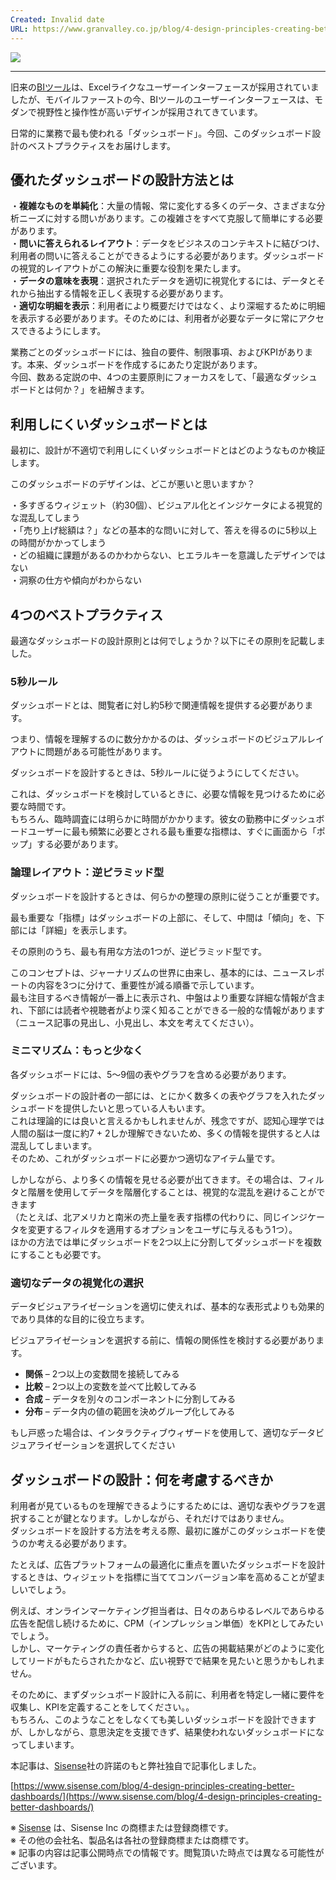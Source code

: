 ```yaml
---
Created: Invalid date
URL: https://www.granvalley.co.jp/blog/4-design-principles-creating-better-dashboards
---
```

[![](https://www.granvalley.co.jp/wp/wp-content/uploads/2018/07/header_dashboard-mockup_of_sisense.jpg)](https://www.granvalley.co.jp/wp/wp-content/uploads/2018/07/header_dashboard-mockup_of_sisense.jpg)

---

旧来の[BIツール](https://www.granvalley.co.jp/analytics/)は、Excelライクなユーザーインターフェースが採用されていましたが、モバイルファーストの今、BIツールのユーザーインターフェースは、モダンで視野性と操作性が高いデザインが採用されてきています。

日常的に業務で最も使われる「ダッシュボード」。今回、このダッシュボード設計のベストプラクティスをお届けします。

## 優れたダッシュボードの設計方法とは

・**複雑なものを単純化**：大量の情報、常に変化する多くのデータ、さまざまな分析ニーズに対する問いがあります。この複雑さをすべて克服して簡単にする必要があります。  
・**問いに答えられるレイアウト**：データをビジネスのコンテキストに結びつけ、利用者の問いに答えることができるようにする必要があります。ダッシュボードの視覚的レイアウトがこの解決に重要な役割を果たします。  
・**データの意味を表現**：選択されたデータを適切に視覚化するには、データとそれから抽出する情報を正しく表現する必要があります。  
・**適切な明細を表示**：利用者により概要だけではなく、より深堀するために明細を表示する必要があります。そのためには、利用者が必要なデータに常にアクセスできるようにします。

業務ごとのダッシュボードには、独自の要件、制限事項、およびKPIがあります。本来、ダッシュボードを作成するにあたり定説があります。  
今回、数ある定説の中、4つの主要原則にフォーカスをして、「最適なダッシュボードとは何か？」を紐解きます。

## 利用しにくいダッシュボードとは

最初に、設計が不適切で利用しにくいダッシュボードとはどのようなものか検証します。

このダッシュボードのデザインは、どこが悪いと思いますか？

・多すぎるウィジェット（約30個）、ビジュアル化とインジケータによる視覚的な混乱してしまう  
・「売り上げ総額は？」などの基本的な問いに対して、答えを得るのに5秒以上の時間がかかってしまう  
・どの組織に課題があるのかわからない、ヒエラルキーを意識したデザインではない  
・洞察の仕方や傾向がわからない

## 4つのベストプラクティス

最適なダッシュボードの設計原則とは何でしょうか？以下にその原則を記載しました。

### 5秒ルール

ダッシュボードとは、閲覧者に対し約5秒で関連情報を提供する必要があります。

つまり、情報を理解するのに数分かかるのは、ダッシュボードのビジュアルレイアウトに問題がある可能性があります。

ダッシュボードを設計するときは、5秒ルールに従うようにしてください。

これは、ダッシュボードを検討しているときに、必要な情報を見つけるために必要な時間です。  
もちろん、臨時調査には明らかに時間がかかります。彼女の勤務中にダッシュボードユーザーに最も頻繁に必要とされる最も重要な指標は、すぐに画面から「ポップ」する必要があります。

### 論理レイアウト：逆ピラミッド型

ダッシュボードを設計するときは、何らかの整理の原則に従うことが重要です。

最も重要な「指標」はダッシュ​​ボードの上部に、そして、中間は「傾向」を、下部には「詳細」を表示します。

その原則のうち、最も有用な方法の1つが、逆ピラミッド型です。

このコンセプトは、ジャーナリズムの世界に由来し、基本的には、ニュースレポートの内容を3つに分けて、重要性が減る順番で示しています。  
最も注目するべき情報が一番上に表示され、中盤はより重要な詳細な情報が含まれ、下部には読者や視聴者がより深く知ることができる一般的な情報があります  
（ニュース記事の見出し、小見出し、本文を考えてください）。

### ミニマリズム：もっと少なく

各ダッシュボードには、5〜9個の表やグラフを含める必要があります。

ダッシュボードの設計者の一部には、とにかく数多くの表やグラフを入れたダッシュ​​ボードを提供したいと思っている人もいます。  
これは理論的には良いと言えるかもしれませんが、残念ですが、認知心理学では人間の脳は一度に約7 + 2しか理解できないため、多くの情報を提供すると人は混乱してしまいます。  
そのため、これがダッシュボードに必要かつ適切なアイテム量です。

しかしながら、より多くの情報を見せる必要が出てきます。その場合は、フィルタと階層を使用してデータを階層化することは、視覚的な混乱を避けることができます  
（たとえば、北アメリカと南米の売上量を表す指標の代わりに、同じインジケータを変更するフィルタを適用するオプションをユーザに与えるもう1つ）。  
ほかの方法では単にダッシュボードを2つ以上に分割してダッシュボードを複数にすることも必要です。

### 適切なデータの視覚化の選択

データビジュアライゼーションを適切に使えれば、基本的な表形式よりも効果的であり具体的な目的に役立ちます。

ビジュアライゼーションを選択する前に、情報の関係性を検討する必要があります。

- **関係** – 2つ以上の変数間を接続してみる
- **比較** – 2つ以上の変数を並べて比較してみる
- **合成** – データを別々のコンポーネントに分割してみる
- **分布** – データ内の値の範囲を決めグループ化してみる

もし戸惑った場合は、インタラクティブウィザードを使用して、適切なデータビジュアライゼーションを選択してください

## ダッシュボードの設計：何を考慮するべきか

利用者が見ているものを理解できるようにするためには、適切な表やグラフを選択することが鍵となります。しかしながら、それだけではありません。  
ダッシュボードを設計する方法を考える際、最初に誰がこのダッシュボードを使うのか考える必要があります。

たとえば、広告プラットフォームの最適化に重点を置いたダッシュボードを設計するときは、ウィジェットを指標に当ててコンバージョン率を高めることが望ましいでしょう。

例えば、オンラインマーケティング担当者は、日々のあらゆるレベルであらゆる広告を配信し続けるために、CPM（インプレッション単価）をKPIとしてみたいでしょう。  
しかし、マーケティングの責任者からすると、広告の掲載結果がどのように変化してリードがもたらされたかなど、広い視野でで結果を見たいと思うかもしれません。

そのために、まずダッシュボード設計に入る前に、利用者を特定し一緒に要件を収集し、KPIを定義することをしてください。。  
もちろん、このようなことをしなくても美しいダッシュボードを設計できますが、しかしながら、意思決定を支援できず、結果使われないダッシュボードになってしまいます。

本記事は、[Sisense](https://www.granvalley.co.jp/analytics/products-sisense)社の許諾のもと弊社独自で記事化しました。

[https://www.sisense.com/blog/4-design-principles-creating-better-dashboards/](https://www.sisense.com/blog/4-design-principles-creating-better-dashboards/)

※ [Sisense](https://www.granvalley.co.jp/analytics/products-sisense) は、Sisense Inc の商標または登録商標です。  
※ その他の会社名、製品名は各社の登録商標または商標です。  
※ 記事の内容は記事公開時点での情報です。閲覧頂いた時点では異なる可能性がございます。